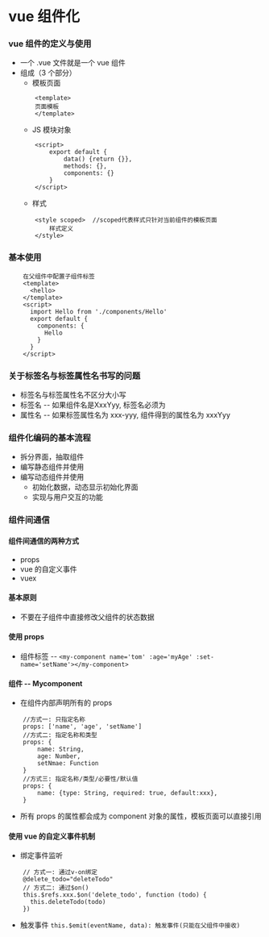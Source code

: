 # vue 组件化
### vue 组件的定义与使用
- 一个 .vue 文件就是一个 vue 组件
- 组成（3 个部分）
	- 模板页面
	```
		<template>
        页面模板
		</template>
	```
	- JS 模块对象
	```
		<script>
			export default {
				data() {return {}},
				methods: {},
          		components: {}
        	}
		</script>
	```
	- 样式
	```
		<style scoped>  //scoped代表样式只针对当前组件的模板页面
			样式定义
		</style>
	```

### 基本使用
```
	在父组件中配置子组件标签
    <template>
      <hello>
    </template>
    <script>
      import Hello from './components/Hello'
      export default {
        components: {
          Hello
        }
      }
    </script>
```

### 关于标签名与标签属性名书写的问题
- 标签名与标签属性名不区分大小写
- 标签名 -- 如果组件名是XxxYyy, 标签名必须为<xxx-yyy>
- 属性名 -- 如果标签属性名为 xxx-yyy, 组件得到的属性名为 xxxYyy

### 组件化编码的基本流程
- 拆分界面，抽取组件
- 编写静态组件并使用
- 编写动态组件并使用
	- 初始化数据，动态显示初始化界面
	- 实现与用户交互的功能

### 组件间通信
#### 组件间通信的两种方式
- props
- vue 的自定义事件
- vuex

#### 基本原则
- 不要在子组件中直接修改父组件的状态数据

#### 使用 props
- 组件标签 -- `<my-component name='tom' :age='myAge' :set-name='setName'></my-component>`

#### 组件 -- Mycomponent
- 在组件内部声明所有的 props
```
	//方式一: 只指定名称
	props: ['name', 'age', 'setName']
	//方式二: 指定名称和类型
	props: {
		name: String,
		age: Number,
		setNmae: Function
	}
	//方式三: 指定名称/类型/必要性/默认值
	props: {
		name: {type: String, required: true, default:xxx},
	}
```
- 所有 props 的属性都会成为 component 对象的属性，模板页面可以直接引用

#### 使用 vue 的自定义事件机制
- 绑定事件监听
```
	// 方式一: 通过v-on绑定
	@delete_todo="deleteTodo"
	// 方式二: 通过$on()
	this.$refs.xxx.$on('delete_todo', function (todo) {
	  this.deleteTodo(todo)
	})
```
- 触发事件
`this.$emit(eventName, data): 触发事件(只能在父组件中接收)`